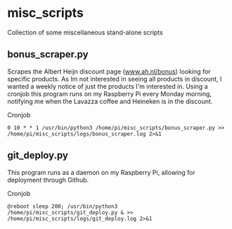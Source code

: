 # misc_scripts
Collection of some miscellaneous stand-alone scripts

## bonus_scraper.py
Scrapes the Albert Heijn discount page (www.ah.nl/bonus) looking for specific products. As Im not interested in seeing all products in discount, I wanted a weekly notice of just the products I'm interested in. Using a cronjob this program runs on my Raspberry Pi every Monday morning, notifying me when the Lavazza coffee and Heineken is in the discount.

Cronjob

`0 10 * * 1 /usr/bin/python3 /home/pi/misc_scripts/bonus_scraper.py >> /home/pi/misc_scripts/logs/bonus_scraper.log 2>&1`


## git_deploy.py
This program runs as a daemon on my Raspberry Pi, allowing for deployment through Github.

Cronjob

`@reboot sleep 200; /usr/bin/python3 /home/pi/misc_scripts/git_deploy.py & >> /home/pi/misc_scripts/logs/git_deploy.log 2>&1`
